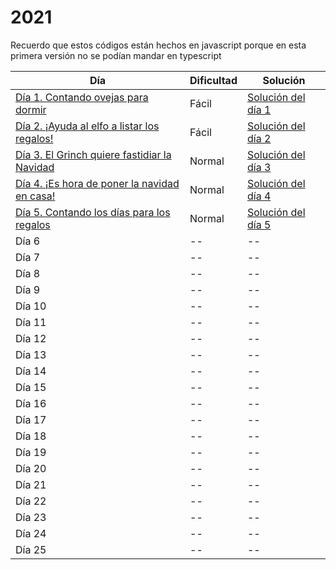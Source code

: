 # 2021

Recuerdo que estos códigos están hechos en javascript porque en esta primera versión no se podían mandar en typescript

| Día | Dificultad | Solución |
| -- | -- | -- |
| [Día 1. Contando ovejas para dormir](2021/dia1.md)   | Fácil | [Solución del día 1](2021/dia1.mjs)   |
| [Día 2. ¡Ayuda al elfo a listar los regalos!](2021/dia2.md)   | Fácil | [Solución del día 2](2021/dia2.mjs) |
| [Día 3. El Grinch quiere fastidiar la Navidad](2021/dia3.md)   | Normal | [Solución del día 3](2021/dia3.mjs) |
| [Día 4. ¡Es hora de poner la navidad en casa!](2021/dia4.md)   | Normal | [Solución del día 4](2021/dia4.mjs) |
| [Día 5. Contando los días para los regalos](2021/dia5.md)   | Normal | [Solución del día 5](2021/dia5.mjs) |
| Día 6 | -- | -- |
| Día 7 | -- | -- |
| Día 8 | -- | -- |
| Día 9 | -- | -- |
| Día 10 | -- | -- |
| Día 11 | -- | -- |
| Día 12 | -- | -- |
| Día 13 | -- | -- |
| Día 14 | -- | -- |
| Día 15 | -- | -- |
| Día 16 | -- | -- |
| Día 17 | -- | -- |
| Día 18 | -- | -- |
| Día 19 | -- | -- |
| Día 20 | -- | -- |
| Día 21 | -- | -- |
| Día 22 | -- | -- |
| Día 23 | -- | -- |
| Día 24 | -- | -- |
| Día 25 | -- | -- |
